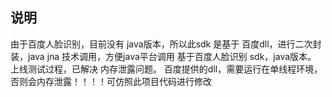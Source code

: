 ## 说明
由于百度人脸识别，目前没有 java版本，所以此sdk 是基于 百度dll，进行二次封装，java jna 技术调用，方便java平台调用 基于百度人脸识别 sdk，java版本。 上线测试过程，已解决 内存泄露问题。 百度提供的dll，需要运行在单线程环境，否则会内存泄露！！！！可仿照此项目代码进行修改